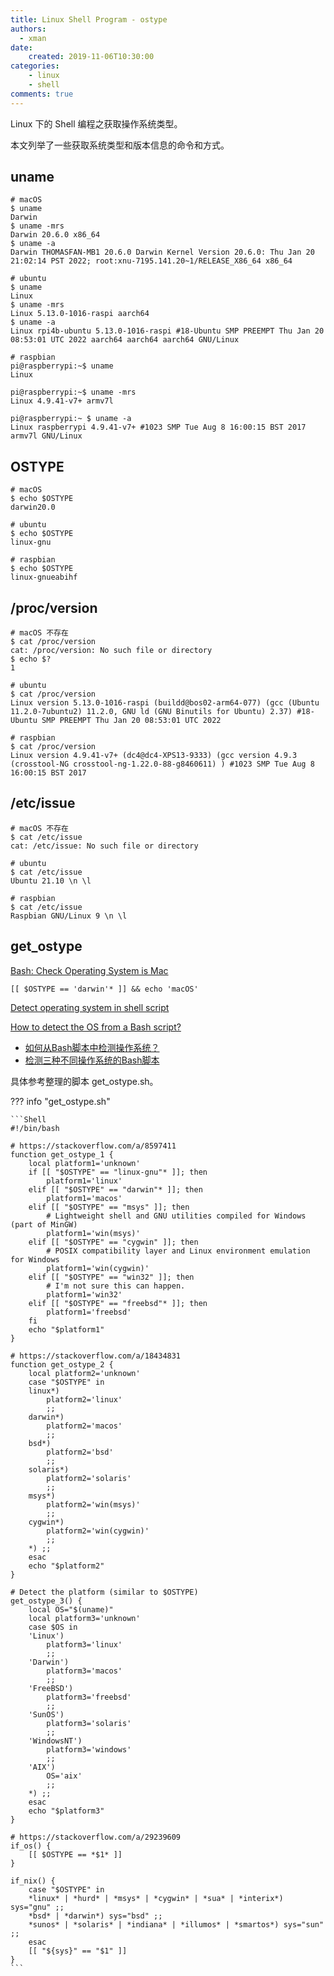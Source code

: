 ```yaml
---
title: Linux Shell Program - ostype
authors:
  - xman
date:
    created: 2019-11-06T10:30:00
categories:
    - linux
    - shell
comments: true
---
```


Linux 下的 Shell 编程之获取操作系统类型。

<!-- more -->

本文列举了一些获取系统类型和版本信息的命令和方式。

## uname

```Shell
# macOS
$ uname
Darwin
$ uname -mrs
Darwin 20.6.0 x86_64
$ uname -a
Darwin THOMASFAN-MB1 20.6.0 Darwin Kernel Version 20.6.0: Thu Jan 20 21:02:14 PST 2022; root:xnu-7195.141.20~1/RELEASE_X86_64 x86_64
```

```Shell
# ubuntu
$ uname
Linux
$ uname -mrs
Linux 5.13.0-1016-raspi aarch64
$ uname -a
Linux rpi4b-ubuntu 5.13.0-1016-raspi #18-Ubuntu SMP PREEMPT Thu Jan 20 08:53:01 UTC 2022 aarch64 aarch64 aarch64 GNU/Linux
```

```Shell
# raspbian
pi@raspberrypi:~$ uname
Linux

pi@raspberrypi:~$ uname -mrs
Linux 4.9.41-v7+ armv7l

pi@raspberrypi:~ $ uname -a
Linux raspberrypi 4.9.41-v7+ #1023 SMP Tue Aug 8 16:00:15 BST 2017 armv7l GNU/Linux
```

## OSTYPE

```Shell
# macOS
$ echo $OSTYPE
darwin20.0

# ubuntu
$ echo $OSTYPE
linux-gnu

# raspbian
$ echo $OSTYPE
linux-gnueabihf
```

## /proc/version

```Shell
# macOS 不存在
$ cat /proc/version
cat: /proc/version: No such file or directory
$ echo $?
1

# ubuntu
$ cat /proc/version
Linux version 5.13.0-1016-raspi (buildd@bos02-arm64-077) (gcc (Ubuntu 11.2.0-7ubuntu2) 11.2.0, GNU ld (GNU Binutils for Ubuntu) 2.37) #18-Ubuntu SMP PREEMPT Thu Jan 20 08:53:01 UTC 2022

# raspbian
$ cat /proc/version
Linux version 4.9.41-v7+ (dc4@dc4-XPS13-9333) (gcc version 4.9.3 (crosstool-NG crosstool-ng-1.22.0-88-g8460611) ) #1023 SMP Tue Aug 8 16:00:15 BST 2017
```

## /etc/issue

```Shell
# macOS 不存在
$ cat /etc/issue
cat: /etc/issue: No such file or directory

# ubuntu
$ cat /etc/issue
Ubuntu 21.10 \n \l

# raspbian
$ cat /etc/issue
Raspbian GNU/Linux 9 \n \l
```

## get_ostype

[Bash: Check Operating System is Mac](https://remarkablemark.org/blog/2020/10/31/bash-check-mac/)

```Shell
[[ $OSTYPE == 'darwin'* ]] && echo 'macOS'
```

[Detect operating system in shell script](https://megamorf.gitlab.io/2021/05/08/detect-operating-system-in-shell-script/)

[How to detect the OS from a Bash script?](https://stackoverflow.com/questions/394230/how-to-detect-the-os-from-a-bash-script)

- [如何从Bash脚本中检测操作系统？](https://blog.csdn.net/asdfgh0077/article/details/104083650)  
- [检测三种不同操作系统的Bash脚本](https://www.cnblogs.com/fnlingnzb-learner/p/10657285.html)  

具体参考整理的脚本 get_ostype.sh。

??? info "get_ostype.sh"

    ```Shell
    #!/bin/bash

    # https://stackoverflow.com/a/8597411
    function get_ostype_1 {
        local platform1='unknown'
        if [[ "$OSTYPE" == "linux-gnu"* ]]; then
            platform1='linux'
        elif [[ "$OSTYPE" == "darwin"* ]]; then
            platform1='macos'
        elif [[ "$OSTYPE" == "msys" ]]; then
            # Lightweight shell and GNU utilities compiled for Windows (part of MinGW)
            platform1='win(msys)'
        elif [[ "$OSTYPE" == "cygwin" ]]; then
            # POSIX compatibility layer and Linux environment emulation for Windows
            platform1='win(cygwin)'
        elif [[ "$OSTYPE" == "win32" ]]; then
            # I'm not sure this can happen.
            platform1='win32'
        elif [[ "$OSTYPE" == "freebsd"* ]]; then
            platform1='freebsd'
        fi
        echo "$platform1"
    }

    # https://stackoverflow.com/a/18434831
    function get_ostype_2 {
        local platform2='unknown'
        case "$OSTYPE" in
        linux*)
            platform2='linux'
            ;;
        darwin*)
            platform2='macos'
            ;;
        bsd*)
            platform2='bsd'
            ;;
        solaris*)
            platform2='solaris'
            ;;
        msys*)
            platform2='win(msys)'
            ;;
        cygwin*)
            platform2='win(cygwin)'
            ;;
        *) ;;
        esac
        echo "$platform2"
    }

    # Detect the platform (similar to $OSTYPE)
    get_ostype_3() {
        local OS="$(uname)"
        local platform3='unknown'
        case $OS in
        'Linux')
            platform3='linux'
            ;;
        'Darwin')
            platform3='macos'
            ;;
        'FreeBSD')
            platform3='freebsd'
            ;;
        'SunOS')
            platform3='solaris'
            ;;
        'WindowsNT')
            platform3='windows'
            ;;
        'AIX')
            OS='aix'
            ;;
        *) ;;
        esac
        echo "$platform3"
    }

    # https://stackoverflow.com/a/29239609
    if_os() {
        [[ $OSTYPE == *$1* ]]
    }

    if_nix() {
        case "$OSTYPE" in
        *linux* | *hurd* | *msys* | *cygwin* | *sua* | *interix*) sys="gnu" ;;
        *bsd* | *darwin*) sys="bsd" ;;
        *sunos* | *solaris* | *indiana* | *illumos* | *smartos*) sys="sun" ;;
        esac
        [[ "${sys}" == "$1" ]]
    }
    ```
